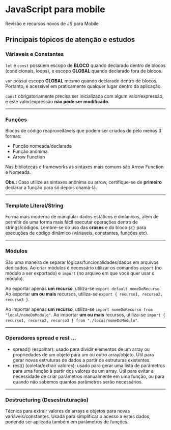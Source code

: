 # JavaScript para mobile
 
Revisão e recursos novos de JS para Mobile

## Principais tópicos de atenção e estudos

### Váriaveis e Constantes

`let` e `const` possuem escopo de **BLOCO** quando
declarado dentro de blocos (condicionais, loops), e escopo
**GLOBAL** quando declarado fora de blocos.

`var` possui escopo **GLOBAL** mesmo quando declarado dentro de blocos. 
Portanto, é acessível em praticamente qualquer lugar dentro da aplicação.

`const` obrigatoriamente precisa ser inicializada com algum
valor/expressão, e este valor/expressão **não pode ser modificado.**

---

### Funções 

Blocos de código reaproveitáveis que podem ser criados de pelo menos 3 formas:

- Função nomeada/declarada
- Função anônima
- Arrow Function

Nas bibliotecas e frameworks as sintaxes mais comuns são Arrow Function e Nomeada.

**Obs.:** Caso utilize as sintaxes anônima ou arrow, certifique-se de **primeiro** declarar a função para só depois chamá-lá.

---

### Template Literal/String 

Forma mais moderna de manipular dados estáticos e dinâmicos, além de permitir de uma forma mais fácil executar operações dentro de strings/códigos. Lembre-se do uso das **crases** e do bloco `${}` para execuções de código dinâmico (váriaveis, constantes, funções etc).

---

### Módulos

São uma maneira de separar lógicas/funcionalidades/dados em arquivos dedicados. Ao criar módulos é necessário utilizar os comandos `export` (no módulo a ser exportado) e `import` (no arquivo em que você quer usar o módulo).

Ao exportar apenas **um recurso**, utiliza-se `export default nomeDoRecurso`. Ao exportar **um ou mais** recursos, utiliza-se `export { recurso1, recurso2, recurso3 }`.

Ao importar apenas **um recurso**, utiliza-se `import nomeDoRecurso from "local/nomeDoModulo"`. Ao importar **um ou mais** recursos, utiliza-se `import { recurso1, recurso2, recurso3 } from "./local/nomeDoModulo"`.

---

### Operadores spread e rest ...

- spread() (espalhar): usado para dividir elementos de um array ou propriedades de um objeto para um ou outro array/objeto. Útil para gerar novas estruturas de dados a partir de estruturas existentes.
- rest() (coletar/extrair valores): usado para gerar uma lista de parâmetros para uma função à partir dos valores de um array. Útil para evitar a necessidade de criar parâmetros manualmente em uma função, ou para quando não sabemos quantos parâmetros serão necessários.

--- 

### Destructuring (Desestruturação)

Técnica para extrair valores de arrays e objetos para novas variáveis/constantes. Usada para simplificar o acesso a estes dados, podendo ser aplicada também em parâmetros de funções.